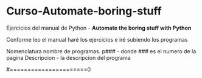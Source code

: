 # Curso-Automate-boring-stuff
Ejercicios del manual de Python - **Automate the boring stuff with Python**

Conforme leo el manual haré los ejercicios e iré subiendo los programas

Nomenclatura nombre de programas.
  p### - donde ### es el numero de la pagina
  Descripcion - la descripcion del programa
  
  
#======================0
